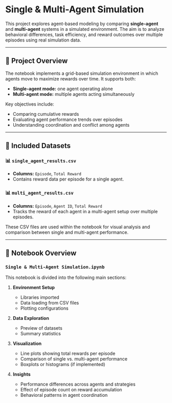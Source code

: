 # Single & Multi-Agent Simulation

This project explores agent-based modeling by comparing **single-agent** and **multi-agent** systems in a simulated environment. The aim is to analyze behavioral differences, task efficiency, and reward outcomes over multiple episodes using real simulation data.

---

## 🧠 Project Overview

The notebook implements a grid-based simulation environment in which agents move to maximize rewards over time. It supports both:

- **Single-agent mode:** one agent operating alone
- **Multi-agent mode:** multiple agents acting simultaneously

Key objectives include:
- Comparing cumulative rewards
- Evaluating agent performance trends over episodes
- Understanding coordination and conflict among agents

---

## 📂 Included Datasets

### 📊 `single_agent_results.csv`
- **Columns:** `Episode`, `Total Reward`
- Contains reward data per episode for a single agent.

### 📊 `multi_agent_results.csv`
- **Columns:** `Episode`, `Agent ID`, `Total Reward`
- Tracks the reward of each agent in a multi-agent setup over multiple episodes.

These CSV files are used within the notebook for visual analysis and comparison between single and multi-agent performance.

---

## 📓 Notebook Overview

### `Single & Multi-Agent Simulation.ipynb`

This notebook is divided into the following main sections:

1. **Environment Setup**
   - Libraries imported
   - Data loading from CSV files
   - Plotting configurations

2. **Data Exploration**
   - Preview of datasets
   - Summary statistics

3. **Visualization**
   - Line plots showing total rewards per episode
   - Comparison of single vs. multi-agent performance
   - Boxplots or histograms (if implemented)

4. **Insights**
   - Performance differences across agents and strategies
   - Effect of episode count on reward accumulation
   - Behavioral patterns in agent coordination